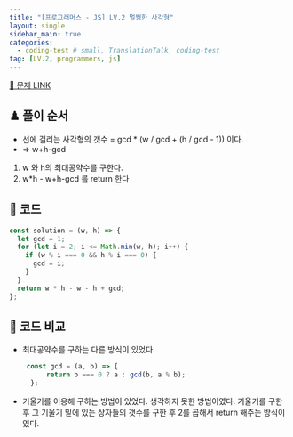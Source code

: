 ```yaml
---
title: "[프로그래머스 - JS] LV.2 멀쩡한 사각형"
layout: single
sidebar_main: true
categories:
  - coding-test # small, TranslationTalk, coding-test
tag: [LV.2, programmers, js]
---
```


[🔗 문제 LINK](https://programmers.co.kr/learn/courses/30/lessons/62048)

## ♟ 풀이 순서

- 선에 걸리는 사각형의 갯수 = gcd * (w / gcd + (h / gcd - 1)) 이다.
- => w+h-gcd

1. w 와 h의 최대공약수를 구한다.
2. w*h - w+h-gcd 를 return 한다

## 👾 코드

```js
const solution = (w, h) => {
  let gcd = 1;
  for (let i = 2; i <= Math.min(w, h); i++) {
    if (w % i === 0 && h % i === 0) {
      gcd = i;
    }
  }
  return w * h - w - h + gcd;
};
```

## 👀 코드 비교

- 최대공약수를 구하는 다른 방식이 있었다.
  ```js
   const gcd = (a, b) => {
        return b === 0 ? a : gcd(b, a % b);
    };
  ```
- 기울기를 이용해 구하는 방법이 있었다. 생각하지 못한 방법이였다.
  기울기를 구한 후 그 기울기 밑에 있는 상자들의 갯수를 구한 후 2를 곱해서 return 해주는 방식이였다.


<br /><br /><br /><br />
